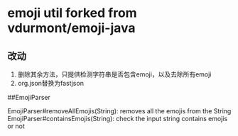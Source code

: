 # emoji util forked from vdurmont/emoji-java

## 改动
1. 删除其余方法，只提供检测字符串是否包含emoji，以及去除所有emoji
2. org.json替换为fastjson

##EmojiParser

EmojiParser#removeAllEmojis(String): removes all the emojis from the String
EmojiParser#containsEmojis(String): check the input string contains emojis or not 
  